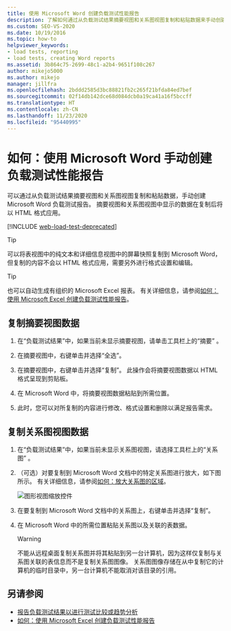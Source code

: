 ```yaml
---
title: 使用 Microsoft Word 创建负载测试性能报告
description: 了解如何通过从负载测试结果摘要视图和关系图视图复制和粘贴数据来手动创建 Microsoft Word 负载测试报告。
ms.custom: SEO-VS-2020
ms.date: 10/19/2016
ms.topic: how-to
helpviewer_keywords:
- load tests, reporting
- load tests, creating Word reports
ms.assetid: 3b864c75-2699-48c1-a2b4-9651f108c267
author: mikejo5000
ms.author: mikejo
manager: jillfra
ms.openlocfilehash: 2bddd2585d3bc88821fb2c265f21bfda84ed7bef
ms.sourcegitcommit: 02f14db142dce68d084dcb0a19ca41a16f5bccff
ms.translationtype: HT
ms.contentlocale: zh-CN
ms.lasthandoff: 11/23/2020
ms.locfileid: "95440995"
---
```

# <a name="how-to-manually-create-a-load-test-performance-report-using-microsoft-word"></a>如何：使用 Microsoft Word 手动创建负载测试性能报告

可以通过从负载测试结果摘要视图和关系图视图复制和粘贴数据，手动创建 Microsoft Word 负载测试报告。 摘要视图和关系图视图中显示的数据在复制后将以 HTML 格式应用。

[!INCLUDE [web-load-test-deprecated](includes/web-load-test-deprecated.md)]

> [!TIP]
> 可以将表视图中的纯文本和详细信息视图中的屏幕快照复制到 Microsoft Word，但复制的内容不会以 HTML 格式应用，需要另外进行格式设置和编辑。

> [!TIP]
> 也可以自动生成有组织的 Microsoft Excel 报表。 有关详细信息，请参阅[如何：使用 Microsoft Excel 创建负载测试性能报告](../test/how-to-create-load-test-performance-reports-using-microsoft-excel.md)。

## <a name="copy-summary-view-data"></a>复制摘要视图数据

1. 在“负载测试结果”中，如果当前未显示摘要视图，请单击工具栏上的“摘要”   。

2. 在摘要视图中，右键单击并选择“全选”。 

3. 在摘要视图中，右键单击并选择“复制”。  此操作会将摘要视图数据以 HTML 格式呈现到剪贴板。

4. 在 Microsoft Word 中，将摘要视图数据粘贴到所需位置。

5. 此时，您可以对所复制的内容进行修改、格式设置和删除以满足报告需求。

## <a name="copy-graph-view-data"></a>复制关系图视图数据

1. 在“负载测试结果”中，如果当前未显示关系图视图，请选择工具栏上的“关系图”   。

2. （可选）对要复制到 Microsoft Word 文档中的特定关系图进行放大，如下图所示。 有关详细信息，请参阅[如何：放大关系图的区域](../test/how-to-zoom-in-on-a-region-of-the-graph-in-load-test-results.md)。

     ![图形视图缩放控件](../test/media/ltest_zoomcontrol.png)

3. 在要复制到 Microsoft Word 文档中的关系图上，右键单击并选择“复制”。 

4. 在 Microsoft Word 中的所需位置粘贴关系图以及关联的表数据。

    > [!WARNING]
    > 不能从远程桌面复制关系图并将其粘贴到另一台计算机，因为这样仅复制与关系图关联的表信息而不是复制关系图图像。 关系图图像存储在从中复制它的计算机的临时目录中，另一台计算机不能取消对该目录的引用。

## <a name="see-also"></a>另请参阅

- [报告负载测试结果以进行测试比较或趋势分析](../test/compare-load-test-results.md)
- [如何：使用 Microsoft Excel 创建负载测试性能报告](../test/how-to-create-load-test-performance-reports-using-microsoft-excel.md)
